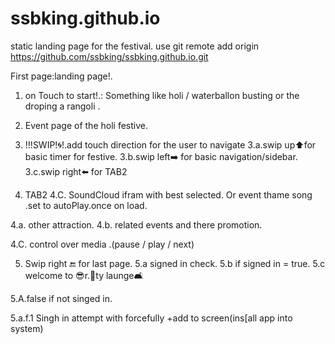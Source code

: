 # ssbking.github.io
static landing page for the festival.
use 
git remote add origin https://github.com/ssbking/ssbking.github.io.git

First page:landing page!.
1. on Touch to start!.:
Something like holi / waterballon busting or the droping a rangoli .
2. Event page of the holi festive.
3. !!!SWIP!🌀!.add touch direction for the user to navigate
3.a.swip up⬆️for basic timer for festive.
3.b.swip left➡️ for basic navigation/sidebar.
3.c.swip right⬅️ for TAB2 

4. TAB2
4.C. SoundCloud ifram with best selected. Or event thame song .set to autoPlay.once on load.


4.a. other attraction.
4.b. related events and there promotion.

4.C. control over media .(pause / play / next)

5. Swip right 🔚 for last page.
5.a signed in check.
5.b if signed in = true.
5.c welcome to 😎r.💩ty launge🛋️

5.A.false if not singed in.

5.a.f.1 Singh in attempt with forcefully +add to screen(ins[all app into system) 
